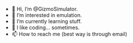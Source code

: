 - 👋 Hi, I’m @GizmoSimulator.
- 👀 I’m interested in emulation.
- 🌱 I’m currently learning stuff.
- 💞️ I like coding... sometimes.
- 📫 How to reach me (best way is through email)

<!---
GizmoSimulator/GizmoSimulator is a ✨ special ✨ repository because its `README.md` (this file) appears on your GitHub profile.
You can click the Preview link to take a look at your changes.
--->

